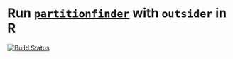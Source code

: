 # Run [`partitionfinder`](http://www.robertlanfear.com/partitionfinder/) with `outsider` in R
[![Build Status](https://travis-ci.org/dombennett/om..partitionfinder.svg?branch=master)](https://travis-ci.org/dombennett/om..partitionfinder)

